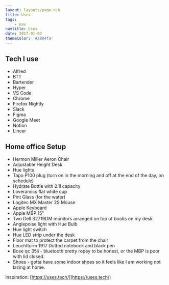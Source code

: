 ```yaml
---
layout: layouts/page.njk
title: Uses
tags:
    - nav
navtitle: Uses
date: 2017-01-03
themeColor: '#a804fa'
---
```


## Tech I use

-   Alfred
-   BTT
-   Bartender
-   Hyper
-   VS Code
-   Chrome
-   Firefox Nightly
-   Slack
-   Figma
-   Google Meet
-   Notion
-   Linear

## Home office Setup

-   Hermon Miller Aeron Chair
-   Adjustable Height Desk
-   Hue lights
-   Tapo P100 plug (turn on in the morning and off at the end of the day, on schedule)
-   Hydrate Bottle with 2.1l capacity
-   Loveramics flat white cup
-   Pint Glass (for the water)
-   Logitec MX Master 2S Mouse
-   Apple Keyboard
-   Apple MBP 15"
-   Two Dell S2719DM monitors arranged on top of books on my desk
-   Anglepoise light with Hue Bulb
-   Hue light switch
-   Hue LED strip under the desk
-   Floor mat to protect the carpet from the chair
-   Leuchtturm 1917 Dotted notebook and black pen
-   Bose qc 35ii - bluetooth pretty ropey to be honest, or the MBP is poor with lid closed.
-   Shoes - gotta have some indoor shoes so it feels like I am working not lazing at home.

Inspiration: [https://uses.tech/](https://uses.tech/)
